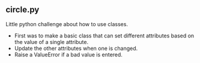 ## circle.py

Little python challenge about how to use classes.

* First was to make a basic class that can set different attributes based on the value of a single attribute.
* Update the other attributes when one is changed.
* Raise a ValueError if a bad value is entered.
